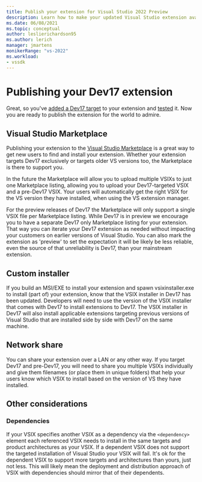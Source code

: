 ```yaml
---
title: Publish your extension for Visual Studio 2022 Preview
description: Learn how to make your updated Visual Studio extension available for Visual Studio 2022 Preview.
ms.date: 06/08/2021
ms.topic: conceptual
author: leslierichardson95
ms.author: lerich
manager: jmartens
monikerRange: "vs-2022"
ms.workload:
- vssdk
---
```

# Publishing your Dev17 extension

Great, so you've [added a Dev17 target](add-dev17-target.md) to your extension and [tested](testing.md) it.
Now you are ready to publish the extension for the world to admire.

## Visual Studio Marketplace

Publishing your extension to the [Visual Studio Marketplace](https://marketplace.visualstudio.com/) is a great way to get new users to find and install your extension.
Whether your extension targets Dev17 exclusively or targets older VS versions too, the Marketplace is there to support you.

In the future the Marketplace will allow you to upload multiple VSIXs to just one Marketplace listing,
allowing you to upload your Dev17-targeted VSIX and a pre-Dev17 VSIX. Your users will automatically get the right VSIX for the VS version they have installed, when using the VS extension manager.

For the preview releases of Dev17 the Marketplace will only support a single VSIX file per Marketplace listing. While Dev17 is in preview we encourage you to have a separate Dev17 only Marketplace listing for your extension. That way you can iterate your Dev17 extension as needed without impacting your customers on earlier versions of Visual Studio. You can also mark the extension as 'preview' to set the expectation it will be likely be less reliable, even the source of that unreliability is Dev17, than your mainstream extension.

## Custom installer

If you build an MSI/EXE to install your extension and spawn vsixinstaller.exe to install (part of) your extension,
know that the VSIX installer in Dev17 has been updated. Developers will need to use the version of the VSIX
installer that comes with Dev17 to install extensions to Dev17. The VSIX installer in Dev17 will also install
applicable extensions targeting previous versions of Visual Studio that are installed side by side with Dev17 on the same machine.

## Network share

You can share your extension over a LAN or any other way. If you target Dev17 and pre-Dev17, you will need to share you multiple VSIXs individually and give them filenames (or place them in unique folders) that help your users know which VSIX to install based on the version of VS they have installed.

## Other considerations

### Dependencies

If your VSIX specifies another VSIX as a dependency via the
`<dependency>` element each referenced VSIX needs to install in the same targets and product architectures as your VSIX. If a dependent VSIX does not support the targeted installation of Visual Studio your VSIX will fail. It's ok for the dependent VSIX to support more targets and architectures than yours, just not less. This will likely mean the deployment and distribution approach of VSIX with dependencies should
mirror that of their dependents.
